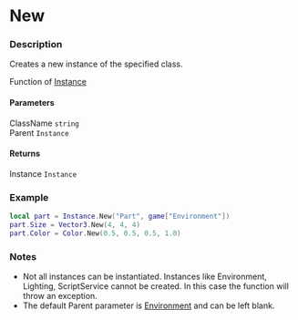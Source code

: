 # New
### Description
Creates a new instance of the specified class.

Function of [Instance](/classes/Instance/)

#### Parameters
ClassName `string`  
Parent `Instance`

#### Returns
Instance `Instance`

### Example
```lua
local part = Instance.New("Part", game["Environment"])
part.Size = Vector3.New(4, 4, 4)
part.Color = Color.New(0.5, 0.5, 0.5, 1.0)
```

### Notes
- Not all instances can be instantiated. Instances like Environment, Lighting, ScriptService cannot be created. In this case the function will throw an exception.
- The default Parent parameter is [Environment](/classes/Environment/) and can be left blank.
